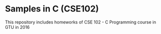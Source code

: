 # Samples in C (CSE102)
 This repository includes homeworks of CSE 102 - C Programming course in GTU in 2016
